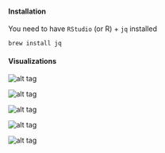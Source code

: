 #### Installation

You need to have `RStudio` (or R) + `jq` installed

```
brew install jq
```

#### Visualizations

![alt tag](https://github.com/josephmisiti/citibike/blob/master/manhattan.png)

![alt tag](https://github.com/josephmisiti/citibike/blob/master/start_station_popularity.png)

![alt tag](https://github.com/josephmisiti/citibike/blob/master/gender_0.png)

![alt tag](https://github.com/josephmisiti/citibike/blob/master/gender_1.png)

![alt tag](https://github.com/josephmisiti/citibike/blob/master/gender_2.png)
